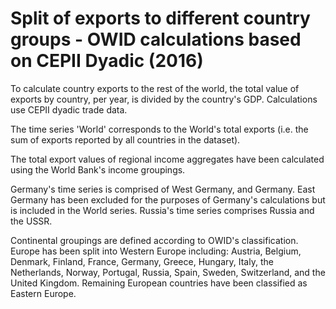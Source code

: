 # Split of exports to different country groups - OWID calculations based on CEPII Dyadic (2016)

To calculate country exports to the rest of the world, the total value of exports by country, per year, is divided by the country's GDP. Calculations use CEPII dyadic trade data.

The time series 'World' corresponds to the World's total exports (i.e. the sum of exports reported by all countries in the dataset).

The total export values of regional income aggregates have been calculated using the World Bank's income groupings.

Germany's time series is comprised of West Germany, and Germany. East Germany has been excluded for the purposes of Germany's calculations but is included in the World series.
Russia's time series comprises Russia and the USSR. 

Continental groupings are defined according to OWID's classification. Europe has been split into Western Europe including: Austria, Belgium, Denmark, Finland, France, Germany, Greece, Hungary, Italy, the Netherlands, Norway, Portugal, Russia, Spain, Sweden, Switzerland, and the United Kingdom. Remaining European countries have been classified as Eastern Europe.